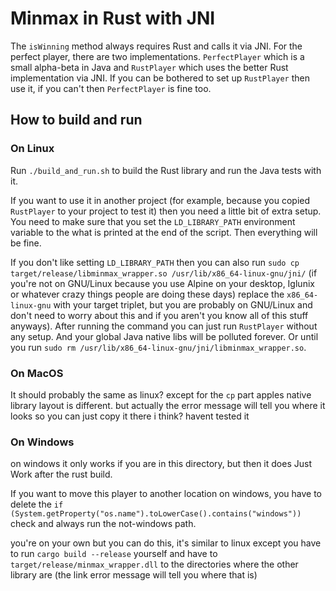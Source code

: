 # Minmax in Rust with JNI

The `isWinning` method always requires Rust and calls it via JNI. For the perfect player, there are two implementations. `PerfectPlayer` which is a small alpha-beta in Java and `RustPlayer` which uses the better Rust implementation via JNI. If you can be bothered to set up `RustPlayer` then use it, if you can't then `PerfectPlayer` is fine too.

## How to build and run

### On Linux

Run `./build_and_run.sh` to build the Rust library and run the Java tests with it.

If you want to use it in another project (for example, because you copied `RustPlayer` to your project to test it) then you need a little bit of extra setup.
You need to make sure that you set the `LD_LIBRARY_PATH` environment variable to the what is printed at the end of the script. Then everything will be fine.

If you don't like setting `LD_LIBRARY_PATH` then you can also run `sudo cp target/release/libminmax_wrapper.so /usr/lib/x86_64-linux-gnu/jni/` (if you're not on GNU/Linux because you use Alpine on your desktop, Iglunix or whatever crazy things people are doing these days) replace the `x86_64-linux-gnu` with your target triplet, but you are probably on GNU/Linux and don't need to worry about this and if you aren't you know all of this stuff anyways). After running the command you can just run `RustPlayer` without any setup. And your global Java native libs will be polluted forever. Or until you run `sudo rm /usr/lib/x86_64-linux-gnu/jni/libminmax_wrapper.so`.


### On MacOS

It should probably the same as linux? except for the `cp` part apples native library layout is different. but actually the error message will tell you where it looks so you can just copy it there i think? havent tested it

### On Windows

on windows it only works if you are in this directory, but then it does Just Work after the rust build.

If you want to move this player to another location on windows, you have to delete the `if (System.getProperty("os.name").toLowerCase().contains("windows"))` check and always run the not-windows path.

you're on your own but you can do this, it's similar to linux except you have to run `cargo build --release` yourself and have to `target/release/minmax_wrapper.dll` to the directories where the other library are (the link error message will tell you where that is)